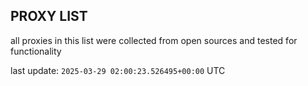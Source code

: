 ## PROXY LIST

all proxies in this list were collected from open sources and tested for functionality

last update: `2025-03-29 02:00:23.526495+00:00` UTC